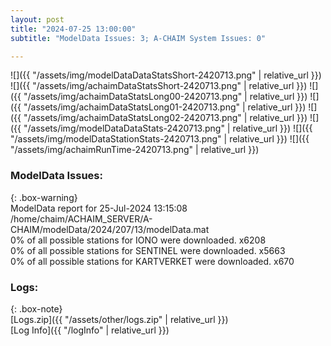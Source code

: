 ```yaml
---
layout: post
title: "2024-07-25 13:00:00"
subtitle: "ModelData Issues: 3; A-CHAIM System Issues: 0"

---
```


![]({{ "/assets/img/modelDataDataStatsShort-2420713.png" | relative_url }})
![]({{ "/assets/img/achaimDataStatsShort-2420713.png" | relative_url }})
![]({{ "/assets/img/achaimDataStatsLong00-2420713.png" | relative_url }})
![]({{ "/assets/img/achaimDataStatsLong01-2420713.png" | relative_url }})
![]({{ "/assets/img/achaimDataStatsLong02-2420713.png" | relative_url }})
![]({{ "/assets/img/modelDataDataStats-2420713.png" | relative_url }})
![]({{ "/assets/img/modelDataStationStats-2420713.png" | relative_url }})
![]({{ "/assets/img/achaimRunTime-2420713.png" | relative_url }})


### ModelData Issues:  
  
{: .box-warning}  
 ModelData report for 25-Jul-2024 13:15:08   
 /home/chaim/ACHAIM_SERVER/A-CHAIM/modelData/2024/207/13/modelData.mat   
 0% of all possible stations for IONO were downloaded. x6208   
 0% of all possible stations for SENTINEL were downloaded. x5663   
 0% of all possible stations for KARTVERKET were downloaded. x670   
  


### Logs:  
  
{: .box-note}  
[Logs.zip]({{ "/assets/other/logs.zip" | relative_url }})  
[Log Info]({{ "/logInfo" | relative_url }})  
